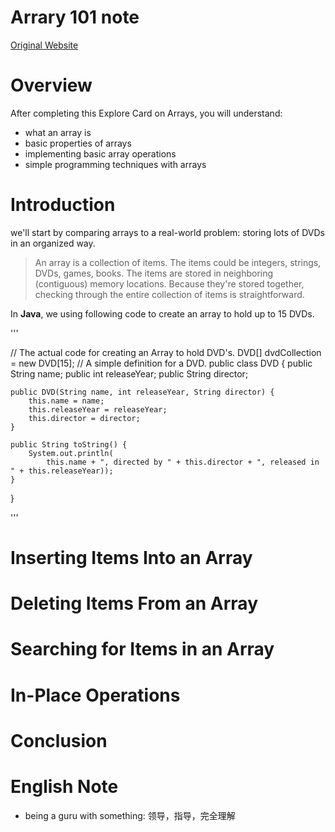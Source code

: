 # Arrary 101 note
[Original Website](https://leetcode.com/explore/learn/card/fun-with-arrays/)

# Overview
After completing this Explore Card on Arrays, you will understand:
- what an array is
- basic properties of arrays
- implementing basic array operations
- simple programming techniques with arrays

# Introduction
we'll start by comparing arrays to a real-world problem: storing lots of DVDs in an organized way. 
> An array is a collection of items. The items could be integers, strings, DVDs, games, books. The items are stored 
> in neighboring (contiguous) memory locations. Because they're stored together, checking through the entire 
> collection of items is straightforward. 

In **Java**, we using following code to create an array to hold up to 15 DVDs.

'''

// The actual code for creating an Array to hold DVD's.
  DVD[] dvdCollection = new DVD[15];
// A simple definition for a DVD.
public class DVD {
    public String name;
    public int releaseYear;
    public String director;

    public DVD(String name, int releaseYear, String director) {
        this.name = name;
        this.releaseYear = releaseYear;
        this.director = director;
    }

    public String toString() {
        System.out.println(
            this.name + ", directed by " + this.director + ", released in " + this.releaseYear));
    }
}

'''

# Inserting Items Into an Array

# Deleting Items From an Array

# Searching for Items in an Array

# In-Place Operations

# Conclusion

# English Note
- being a guru with something: 领导，指导，完全理解
